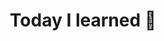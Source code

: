 ---
title: Today I learned 📙
created: 2023-07-26T21:45:14+05:30
updated: 2023-09-01T17:16:53+05:30
draft: true
---